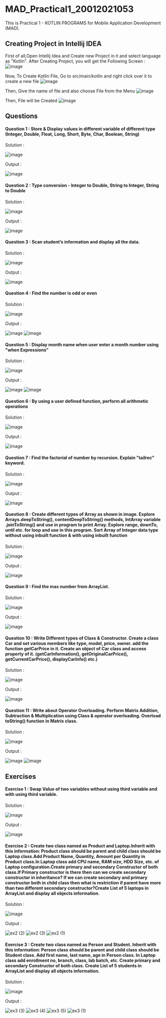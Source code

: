 # MAD_Practical1_20012021053
This is Practical 1 - KOTLIN PROGRAMS for Mobile Application Development (MAD).

## Creating Project in Intellij IDEA 
First of all,Open Intellij Idea and Create new Project in it and select language as "Kotlin".
After Creating Project, you will get the Following Screen :
![image](https://user-images.githubusercontent.com/110806025/183686852-57db3543-cbc5-4a6a-beb9-ba8e5a92b201.png)

Now, To Create Kotlin File,
Go to src/main/kotlin
and right click over it to create a new file
![image](https://user-images.githubusercontent.com/110806025/183687133-be29150f-97ea-4999-a74f-9695c57ae7d8.png)

Then, Give the name of file and also choose File from the Menu
![image](https://user-images.githubusercontent.com/110806025/183687355-63514dd4-1417-42bc-94af-c6753c546b14.png)

Then, File will be Created
![image](https://user-images.githubusercontent.com/110806025/183687498-29db0816-2cf1-464c-a4a0-4bd8942ab052.png)

## Questions 

#### Question 1 : Store & Display values in different variable of different type (Integer, Double, Float, Long, Short, Byte, Char, Boolean, String)

Solution :

![image](https://user-images.githubusercontent.com/110806025/183698051-04a5271d-2196-408c-9b63-f74a4687536d.png)

Output :

![image](https://user-images.githubusercontent.com/110806025/183698162-e57dadff-fab5-4492-aee0-257042820d06.png)

#### Question 2 : Type conversion - Integer to Double, String to Integer, String to Double

Solution :

![image](https://user-images.githubusercontent.com/110806025/183702432-79a5c28e-8005-4441-9e27-d9260efa305d.png)

Output :

![image](https://user-images.githubusercontent.com/110806025/183702518-e0b1d8f9-34fa-4347-80a0-6f6e4a8ef612.png)

#### Question 3 : Scan student’s information and display all the data.

Solution :

![image](https://user-images.githubusercontent.com/110806025/183703640-3be0864b-d9c8-440e-83c5-1a3ef59fd4a8.png)

Output : 

![image](https://user-images.githubusercontent.com/110806025/183703852-b1918bb7-57e6-47e7-a673-b9ab64de6303.png)

#### Question 4 : Find the number is odd or even

Solution : 

![image](https://user-images.githubusercontent.com/110806025/183964964-6fa9368d-2fed-450b-a811-f73d4eb97c11.png)

Output : 

![image](https://user-images.githubusercontent.com/110806025/183965402-eacea1e0-33d2-4de7-b39d-4cb29f6eb592.png)
![image](https://user-images.githubusercontent.com/110806025/183965428-c79b4075-1e09-4432-bda4-290653adf6ec.png)

#### Question 5 : Display month name when user enter a month number using "when Expressions"

Solution : 

![image](https://user-images.githubusercontent.com/110806025/183976244-7b81a07c-848f-4139-82b9-443641104106.png)

Output :

![image](https://user-images.githubusercontent.com/110806025/183976339-5b9fe839-4cd8-4d8b-bd6f-e5e20d0c8cf7.png)
![image](https://user-images.githubusercontent.com/110806025/183976389-78ec6f09-f482-43fc-8263-d591438cacbf.png)

#### Question 6 : By using a user defined function, perform all arithmetic operations

Solution : 

![image](https://user-images.githubusercontent.com/110806025/185573296-463cf209-3c0c-4a33-8979-001938d35cdd.png)

Output :

![image](https://user-images.githubusercontent.com/110806025/185573355-ebdf609b-e19c-46fd-b967-17d5f4d3ef49.png)

#### Question 7 : Find the factorial of number by recursion. Explain "tailrec" keyword.

Solution : 

![image](https://user-images.githubusercontent.com/110806025/185579184-cb37690e-889f-4013-8f64-5aeb8adaecba.png)

Output :

![image](https://user-images.githubusercontent.com/110806025/185579412-6dda3e63-cdc8-4e67-956d-d5641f0265a1.png)

#### Question 8 : Create different types of Array as shown in image. Explore Arrays.deepToString(), contentDeepToString() methods, IntArray variable .joinToString()  and use in program to print Array. Explore range, downTo, until etc. for loop and use in this program. Sort Array of Integer data type without using inbuilt function & with using inbuilt function

Solution : 

![image](https://user-images.githubusercontent.com/110806025/185593911-5a28e39d-15e3-442d-a1d3-92a82950a248.png)

Output : 

![image](https://user-images.githubusercontent.com/110806025/185594201-b83bdc7c-607e-4658-8fcf-858a281bc29c.png)

#### Question 9 : Find the max number from ArrayList.

Solution : 

![image](https://user-images.githubusercontent.com/110806025/185598056-7022211e-688c-426f-a809-b4a5fae90b74.png)

Output : 

![image](https://user-images.githubusercontent.com/110806025/185598204-f1e08620-7663-4e88-a8ae-cccb1920d5b9.png)

#### Question 10 : Write Different types of Class & Constructor. Create a class Car and set various members like type, model, price, owner. add the function getCarPrice in it. Create an object of Car class and access property of it. (getCarInformation(), getOriginalCarPrice(), getCurrentCarPrice(), displayCarInfo() etc.)

Solution : 

![image](https://user-images.githubusercontent.com/110806025/185735699-0f638499-7af7-4761-a095-1f18b798da65.png)

Output : 

![image](https://user-images.githubusercontent.com/110806025/185735735-92737397-9c4d-475a-a1bf-4b7513909d16.png)

#### Question 11 : Write about Operator Overloading. Perform Matrix Addition, Subtraction & Multiplication using Class & operator overloading. Overload toString() function in Matrix class.

Solution : 

![image](https://user-images.githubusercontent.com/110806025/185736018-99a0afbb-7a34-49b1-921b-b5689c908ed9.png)

Output : 

![image](https://user-images.githubusercontent.com/110806025/185736041-607f22ed-1470-41a9-873e-cf28a8aa9b6b.png)
![image](https://user-images.githubusercontent.com/110806025/185736048-1b0c185e-3d5c-42da-9c6d-5959cab47791.png)

## Exercises 

#### Exercise 1 : Swap Value of two variables without using third variable and with using third variable.

Solution : 

![image](https://user-images.githubusercontent.com/110806025/185755983-060adc2c-ec92-4633-b9f3-f33953701f68.png)

Output : 

![image](https://user-images.githubusercontent.com/110806025/185756009-b380f197-e116-4790-a07a-f0e6d27b97a0.png)

#### Exercise 2 : Create two class named as Product and Laptop.Inherit with this information: Product class should be parent and child class should be Laptop class.Add Product Name, Quantity, Amount per Quantity in Product class.In Laptop class add CPU name, RAM size, HDD Size, etc. of Laptop configuration.Create primary and secondary Constructor of both class.If Primary constructor is there then can we create secondary constructor in inheritance? If we can create secondary and primary constructor both in child class then what is restriction if parent have more than two different secondary constructor?Create List of 5 laptops in ArrayList and display all objects information.

Solution : 

![image](https://user-images.githubusercontent.com/110806025/186441215-30d22c42-9d5c-42e7-b599-050603d903e7.png)

Output : 

![ex2 (2)](https://user-images.githubusercontent.com/110806025/186444613-1c262d4d-ddbd-47e0-9c83-4fd91825fc1b.png)
![ex2 (3)](https://user-images.githubusercontent.com/110806025/186444620-448740f0-bc63-48f9-88c6-cc8fc0ded70e.png)
![ex2 (1)](https://user-images.githubusercontent.com/110806025/186444622-20f8b408-f4a5-4d0a-8e88-b6ab4961c532.png)

#### Exercise 3 : Create two class named as Person and Student. Inherit with this information: Person class should be parent and child class should be Student class. Add first name, last name, age in Person class. In Laptop class add enrollment no, branch, class, lab batch, etc. Create primary and secondary Constructor of both class. Create List of 5 students in ArrayList and display all objects information.

Solution : 

![image](https://user-images.githubusercontent.com/110806025/186445539-fe95b244-2bf3-4e1b-97c0-fdeb34032c0d.png)


Output : 

![ex3 (3)](https://user-images.githubusercontent.com/110806025/186448169-cbef5a9b-61e5-41ac-b71c-9f87a3c4de40.png)
![ex3 (4)](https://user-images.githubusercontent.com/110806025/186448178-e81eba1e-579a-4090-a1cc-2ab85bb24f0b.png)
![ex3 (5)](https://user-images.githubusercontent.com/110806025/186448181-4f7fd531-3100-4c12-bb76-26fd8bb686b4.png)
![ex3 (1)](https://user-images.githubusercontent.com/110806025/186448183-1e14ea31-ca27-492e-b117-a8715aab860b.png)

